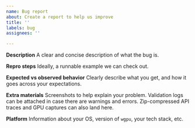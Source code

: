 ```yaml
---
name: Bug report
about: Create a report to help us improve
title: ''
labels: bug
assignees: ''

---
```


<!-- Thank you for filing this! Please read the [debugging tips](https://github.com/gfx-rs/wgpu/wiki/Debugging-wgpu-Applications).
That may let you investigate on your own, or provide additional information that helps us to assist.-->

**Description**
A clear and concise description of what the bug is.

**Repro steps**
Ideally, a runnable example we can check out.

**Expected vs observed behavior**
Clearly describe what you get, and how it goes across your expectations.

**Extra materials**
Screenshots to help explain your problem.
Validation logs can be attached in case there are warnings and errors.
Zip-compressed API traces and GPU captures can also land here.

**Platform**
Information about your OS, version of `wgpu`, your tech stack, etc.
